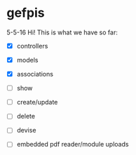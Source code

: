 # gefpis

5-5-16
Hi! This is what we have so far:
- [x] controllers
- [x] models
- [x] associations
- [ ] show
- [ ] create/update
- [ ] delete
- [ ] devise
- [ ] embedded pdf reader/module uploads


